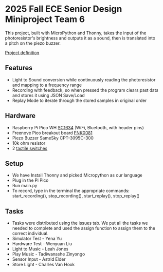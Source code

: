 # 2025 Fall ECE Senior Design Miniproject Team 6

This project, built with MicroPython and Thonny, takes the input of the photoresistor's brightness and outputs it as a sound, then is translated into a pitch on the piezo buzzer. 


[Project definition](./Project.md)



## Features 
* Light to Sound conversion while continuously reading the photoresistor and mapping to a frequency range
* Recording with feedback, so when pressed the program clears past data and stores it using JSON Save/Load 
* Replay Mode to iterate through the stored samples in original order



## Hardware

* Raspberry Pi Pico WH [SC1634](https://pip.raspberrypi.com/categories/1088-raspberry-pi-pico-2-w) (WiFi, Bluetooth, with header pins)
* Freenove Pico breakout board [FNK0081](https://store.freenove.com/products/fnk0081)
* Piezo Buzzer SameSky CPT-3095C-300
* 10k ohm resistor
* 2 [tactile switches](hhttps://www.mouser.com/ProductDetail/E-Switch/TL59NF160Q?qs=QtyuwXswaQgJqDRR55vEFA%3D%3D)


## Setup

* We have Install Thonny and picked Micropython as our language
* Plug in the Pi Pico
* Run main.py
* To record, type in the terminal the appropriate commands: start_recording(), stop_recording(), start_replay(), stop_replay()

## Tasks
* Tasks were distributed using the issues tab. We put all the tasks we needed to complete and used the assign function to assign them to the correct individual.
* Simulator Test - Yena Yu
* Hardware Test - Wenyuan Liu
* Light to Music - Leah Jones
* Play Music - Tadiwanashe Zinyongo
* Sensor Input - Astrid Elder
* Store Light - Charles Van Hook
